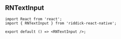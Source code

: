 ## RNTextInput

```tsx
import React from 'react';
import { RNTextInput } from 'riddick-react-native';

export default () => <RNTextInput />;
```
